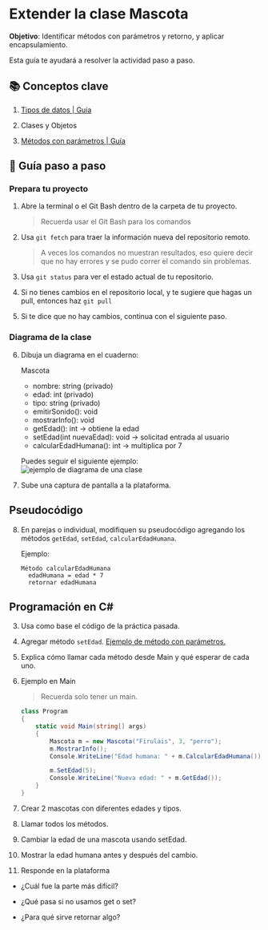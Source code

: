 # Extender la clase Mascota

**Objetivo**: Identificar métodos con parámetros y retorno, y aplicar encapsulamiento.


Esta guía te ayudará a resolver la actividad paso a paso.

## 📚 Conceptos clave

1. [Tipos de datos | Guía](programacion/tiposDatos.md)

1. Clases y Objetos

2. [Métodos con parámetros | Guía](programacion/parametrosMetodos.md)

## 🧠 Guía paso a paso

### Prepara tu proyecto

1. Abre la terminal o el Git Bash dentro de la carpeta de tu proyecto.

	> Recuerda usar el Git Bash para los comandos

2. Usa `git fetch` para traer la información nueva del repositorio remoto.

	> A veces los comandos no muestran resultados, eso quiere decir que no hay errores y se pudo correr el comando sin problemas.

3. Usa `git status` para ver el estado actual de tu repositorio.

4. Si no tienes cambios en el repositorio local, y te sugiere que hagas un pull, entonces haz `git pull`

5. Si te dice que no hay cambios, continua con el siguiente paso.

### Diagrama de la clase

6. Dibuja un diagrama en el cuaderno:

    Mascota

    - nombre: string (privado)
    - edad: int (privado)
    - tipo: string (privado)
    + emitirSonido(): void
    + mostrarInfo(): void
    + getEdad(): int
       -> obtiene la edad
    + setEdad(int nuevaEdad): void
       -> solicitad entrada al usuario
    + calcularEdadHumana(): int
       -> multiplica por 7

    Puedes seguir el siguiente ejemplo:
    ![ejemplo de diagrama de una clase](https://www.juegosterva.com/tutoriales/imagenes/clasesyobjetos.jpg)

1. Sube una captura de pantalla a la plataforma.


## Pseudocódigo

8. En parejas o individual, modifiquen su pseudocódigo agregando los métodos `getEdad`, `setEdad`, `calcularEdadHumana`.

    Ejemplo:

    ```
    Método calcularEdadHumana
      edadHumana = edad * 7
      retornar edadHumana
    ```

## Programación en C#

3. Usa como base el código de la práctica pasada.

2. Agregar método `setEdad`. [Ejemplo de método con parámetros.](../programacion/parametrosMetodos.md)

3. Explica cómo llamar cada método desde Main y qué esperar de cada uno.

2. Ejemplo en Main 

    > Recuerda solo tener un main.

    ```c#
    class Program
    {
        static void Main(string[] args)
        {
            Mascota m = new Mascota("Firulais", 3, "perro");
            m.MostrarInfo();
            Console.WriteLine("Edad humana: " + m.CalcularEdadHumana());

            m.SetEdad(5);
            Console.WriteLine("Nueva edad: " + m.GetEdad());
        }
    }
    ```

4. Crear 2 mascotas con diferentes edades y tipos.

5. Llamar todos los métodos. 

6. Cambiar la edad de una mascota usando setEdad.

7. Mostrar la edad humana antes y después del cambio.

8. Responde en la plataforma

-   ¿Cuál fue la parte más difícil?

- ¿Qué pasa si no usamos get o set?

- ¿Para qué sirve retornar algo?

